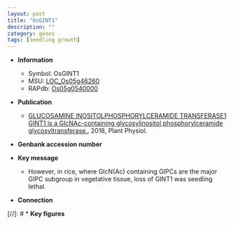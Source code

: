 ```yaml
---
layout: post
title: "OsGINT1"
description: ""
category: genes
tags: [seedling growth]
---
```


* **Information**  
    + Symbol: OsGINT1  
    + MSU: [LOC_Os05g46260](http://rice.plantbiology.msu.edu/cgi-bin/ORF_infopage.cgi?orf=LOC_Os05g46260)  
    + RAPdb: [Os05g0540000](http://rapdb.dna.affrc.go.jp/viewer/gbrowse_details/irgsp1?name=Os05g0540000)  

* **Publication**  
    + [GLUCOSAMINE INOSITOLPHOSPHORYLCERAMIDE TRANSFERASE1 GINT1 is a GlcNAc-containing glycosylinositol phosphorylceramide glycosyltransferase.](http://www.ncbi.nlm.nih.gov/pubmed?term=GLUCOSAMINE+INOSITOLPHOSPHORYLCERAMIDE+TRANSFERASE1+GINT1+is+a+GlcNAc-containing+glycosylinositol+phosphorylceramide+glycosyltransferase.%5BTitle%5D), 2018, Plant Physiol.

* **Genbank accession number**  

* **Key message**  
    + However, in rice, where GlcN(Ac) containing GIPCs are the major GIPC subgroup in vegetative tissue, loss of GINT1 was seedling lethal.

* **Connection**  

[//]: # * **Key figures**  


